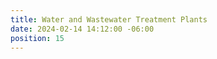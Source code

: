 ```yaml
---
title: Water and Wastewater Treatment Plants
date: 2024-02-14 14:12:00 -06:00
position: 15
---
```



